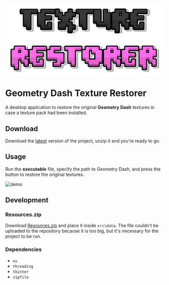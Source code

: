 ![logo](./src/assets/logo.png)

# Geometry Dash Texture Restorer
A desktop application to restore the original **Geometry Dash** textures in case a texture pack had been installed.

## Download
Download the [latest](https://github.com/Fonta22/GDTextureRestorer/releases/latest) version of the project, unzip it and you're ready to go.

## Usage
Run the **executable** file, specify the path to Geometry Dash, and press the button to restore the original textures.

![demo](https://github.com/Fonta22/GDTextureRestorer/assets/61181201/8a646e54-e2ec-47c7-8059-d88c7051b7e3)

## Development
### Resources.zip
Download [Resources.zip](https://drive.google.com/file/d/1w2d-uhss0VLxuLlD4QD7cJIcvfrwOg9b/view?usp=sharing) and place it inside `src\data`. The file couldn't be uploaded to the repository because it is too big, but it's necessary for the project to be run.

### Dependencies
- `os`
- `threading`
- `tkinter`
- `zipfile`
